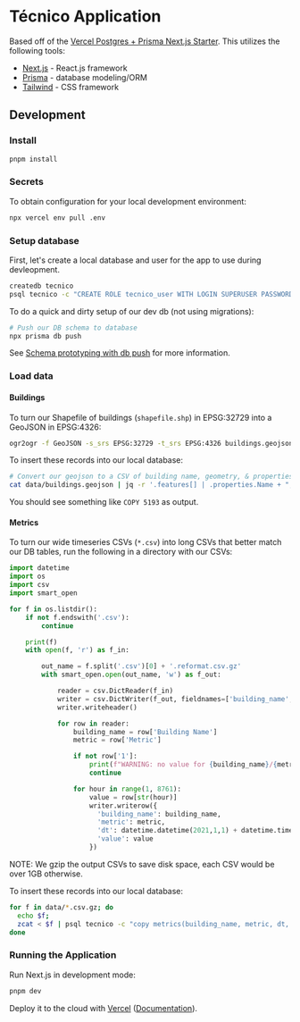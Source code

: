 # Técnico Application

Based off of the [Vercel Postgres + Prisma Next.js Starter](https://vercel.com/templates/next.js/postgres-prisma). This utilizes the following tools:

- [Next.js](https://nextjs.org/) - React.js framework
- [Prisma](https://www.prisma.io/) - database modeling/ORM
- [Tailwind](https://tailwindcss.com/) - CSS framework

## Development

### Install

```bash
pnpm install
```

### Secrets

To obtain configuration for your local development environment:

```bash
npx vercel env pull .env
```

### Setup database

First, let's create a local database and user for the app to use during devleopment.

```bash
createdb tecnico
psql tecnico -c "CREATE ROLE tecnico_user WITH LOGIN SUPERUSER PASSWORD 'secretpass';"
```

To do a quick and dirty setup of our dev db (not using migrations):

```bash
# Push our DB schema to database
npx prisma db push
```

See [Schema prototyping with db push](https://www.prisma.io/docs/guides/migrate/prototyping-schema-db-push) for more information.

### Load data

#### Buildings

To turn our Shapefile of buildings (`shapefile.shp`) in EPSG:32729 into a GeoJSON in EPSG:4326:

```bash
ogr2ogr -f GeoJSON -s_srs EPSG:32729 -t_srs EPSG:4326 buildings.geojson shapefile.shp
```

To insert these records into our local database:

```bash
# Convert our geojson to a CSV of building name, geometry, & properties (without building name) and pipe to postgres database
cat data/buildings.geojson | jq -r '.features[] | .properties.Name + ";" + (.geometry | tojson) + ";" + (del(.properties.Name) | .properties | tojson)' | psql tecnico -c "copy buildings from stdin (delimiter ';');"
```

You should see something like `COPY 5193` as output.

#### Metrics

To turn our wide timeseries CSVs (`*.csv`) into long CSVs that better match our DB tables, run the following in a directory with our CSVs:

```python
import datetime
import os
import csv
import smart_open

for f in os.listdir():
    if not f.endswith('.csv'):
        continue

    print(f)
    with open(f, 'r') as f_in:

        out_name = f.split('.csv')[0] + '.reformat.csv.gz'
        with smart_open.open(out_name, 'w') as f_out:

            reader = csv.DictReader(f_in)
            writer = csv.DictWriter(f_out, fieldnames=['building_name', 'metric', 'dt', 'value'])
            writer.writeheader()

            for row in reader:
                building_name = row['Building Name']
                metric = row['Metric']

                if not row['1']:
                    print(f"WARNING: no value for {building_name}/{metric}")
                    continue

                for hour in range(1, 8761):
                    value = row[str(hour)]
                    writer.writerow({
                      'building_name': building_name,
                      'metric': metric,
                      'dt': datetime.datetime(2021,1,1) + datetime.timedelta(hours=hour),
                      'value': value
                    })
```

NOTE: We gzip the output CSVs to save disk space, each CSV would be over 1GB otherwise.

To insert these records into our local database:

```bash
for f in data/*.csv.gz; do
  echo $f;
  zcat < $f | psql tecnico -c "copy metrics(building_name, metric, dt, value) from stdin (format csv, header)";
done
```

### Running the Application

Run Next.js in development mode:

```bash
pnpm dev
```

Deploy it to the cloud with [Vercel](https://vercel.com/new?utm_source=github&utm_medium=readme&utm_campaign=vercel-examples) ([Documentation](https://nextjs.org/docs/deployment)).
